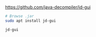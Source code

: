 https://github.com/java-decompiler/jd-gui

```bash
# Browse .jar
sudo apt install jd-gui

jd-gui
```